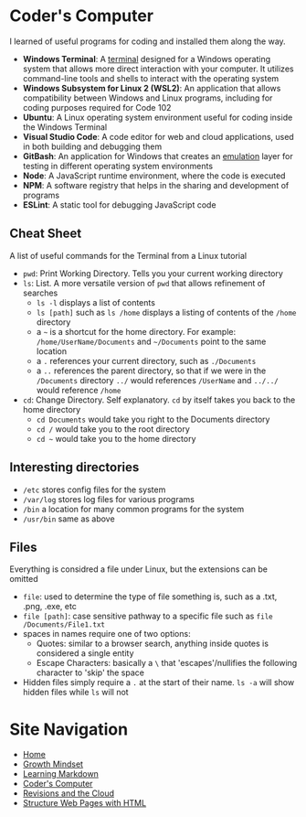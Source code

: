 # Coder's Computer

I learned of useful programs for coding and installed them along the way.
- **Windows Terminal**: A [terminal](https://en.wikipedia.org/wiki/Terminal_emulator) designed for a Windows operating system that allows more direct interaction with your computer. It utilizes command-line tools and shells to interact with the operating system
- **Windows Subsystem for Linux 2 (WSL2)**: An application that allows compatibility between Windows and Linux programs, including for coding purposes required for Code 102
- **Ubuntu**: A Linux operating system environment useful for coding inside the Windows Terminal
- **Visual Studio Code**: A code editor for web and cloud applications, used in both building and debugging them
- **GitBash**: An application for Windows that creates an [emulation](https://en.wikipedia.org/wiki/Emulator) layer for testing in different operating system environments
- **Node**: A JavaScript runtime environment, where the code is executed
- **NPM**: A software registry that helps in the sharing and development of programs
- **ESLint**: A static tool for debugging JavaScript code 

## Cheat Sheet
A list of useful commands for the Terminal from a Linux tutorial
- `pwd`: Print Working Directory. Tells you your current working directory
- `ls`: List. A more versatile version of `pwd` that allows refinement of searches
  * `ls -l` displays a list of contents
  * `ls [path]` such as `ls /home` displays a listing of contents of the `/home` directory
  * a `~` is a shortcut for the home directory. For example: `/home/UserName/Documents` and `~/Documents` point to the same location
  * a `.` references your current directory, such as `./Documents`
  * a `..` references the parent directory, so that if we were in the `/Documents` directory `../` would references `/UserName` and `../../` would reference `/home`
- `cd`: Change Directory. Self explanatory. `cd` by itself takes you back to the home directory
  * `cd Documents` would take you right to the Documents directory
  * `cd /` would take you to the root directory
  * `cd ~` would take you to the home directory

## Interesting directories
- `/etc` stores config files for the system
- `/var/log` stores log files for various programs
- `/bin` a location for many common programs for the system
- `/usr/bin` same as above

## Files
Everything is considred a file under Linux, but the extensions can be omitted
- `file`: used to determine the type of file something is, such as a .txt, .png, .exe, etc
- `file [path]`: case sensitive pathway to a specific file such as `file /Documents/File1.txt`
- spaces in names require one of two options:
  * Quotes: similar to a browser search, anything inside quotes is considered a single entity
  * Escape Characters: basically a `\` that 'escapes'/nullifies the following character to 'skip' the space
- Hidden files simply require a `.` at the start of their name. `ls -a` will show hidden files while `ls` will not

# Site Navigation 
- [Home](README.md)
- [Growth Mindset](Growth_Mindset.md)
- [Learning Markdown](Learning_Markdown.md)
- [Coder's Computer](Coders_Computer.md)
- [Revisions and the Cloud](Revisions_and_the_Cloud.md)
- [Structure Web Pages with HTML](Structure_Web_Pages_with_HTML.md)
